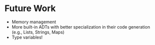 # Future Work

* Memory management
* More built-in ADTs with better specialization in their code generation (e.g., Lists, Strings, Maps)
* Type variables!
